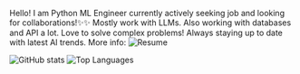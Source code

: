 Hello! I am Python ML Engineer currently actively seeking job and looking for collaborations!✨✨
Mostly work with LLMs. Also working with databases and API a lot. Love to solve complex problems!
Always staying up to date with latest AI trends.
More info: ![Resume](https://vladlen32230.github.io/resume/)

![GitHub stats](https://github-readme-stats.vercel.app/api?username=vladlen32230&show_icons=true&theme=radical)
![Top Languages](https://github-readme-stats.vercel.app/api/top-langs/?username=vladlen32230&layout=compact&theme=vision-friendly-dark)
